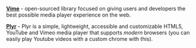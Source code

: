 **[Vime](https://github.com/vime-js/vime#readme)** - open-sourced library focused on giving users and developers 
the best possible media player experience on the web.

**[Plyr](https://github.com/sampotts/plyr)** - Plyr is a simple, lightweight, accessible and customizable HTML5, YouTube and Vimeo media player that supports _modern_ browsers (you can easily play Youtube videos with a custom chrome with this).
